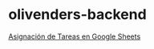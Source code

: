 # olivenders-backend

[Asignación de Tareas en Google Sheets](https://docs.google.com/spreadsheets/d/e/2PACX-1vRYG6wk1YdOS_V5gujWCNep1AQhlxPoENYRJxJguLItMrjZ1ZDrVIO5zwyHQJ-dzUpCSzZeI5BgxNNj/pubhtml)